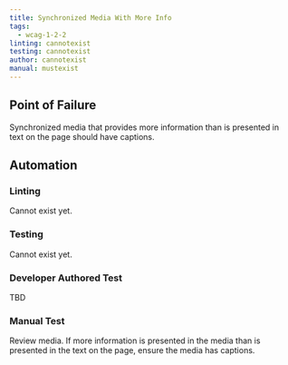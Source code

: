 ```yaml
---
title: Synchronized Media With More Info
tags: 
  - wcag-1-2-2
linting: cannotexist
testing: cannotexist
author: cannotexist
manual: mustexist
---
```


## Point of Failure
Synchronized media that provides more information than is presented in text on the page should have captions.

## Automation

### Linting
Cannot exist yet.

### Testing
Cannot exist yet.

### Developer Authored Test
TBD

### Manual Test
Review media. If more information is presented in the media than is presented in the text on the page, ensure the media has captions.